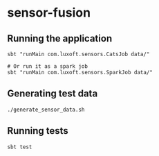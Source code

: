 # sensor-fusion

## Running the application

```shell
sbt "runMain com.luxoft.sensors.CatsJob data/"

# Or run it as a spark job
sbt "runMain com.luxoft.sensors.SparkJob data/"
```

## Generating test data

```shell
./generate_sensor_data.sh
```

## Running tests

```shell
sbt test
```
